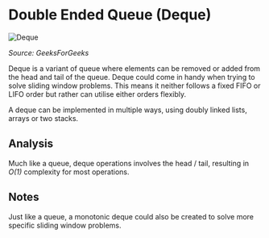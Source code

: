 # Double Ended Queue (Deque)

![Deque](https://media.geeksforgeeks.org/wp-content/uploads/anod.png)

*Source: GeeksForGeeks*

Deque is a variant of queue where elements can be removed or added from the head and tail of the queue.
Deque could come in handy when trying to solve sliding window problems. This means it neither follows a fixed FIFO
or LIFO order but rather can utilise either orders flexibly.

A deque can be implemented in multiple ways, using doubly linked lists, arrays or two stacks.

## Analysis

Much like a queue, deque operations involves the head / tail, resulting in *O(1)* complexity for most operations.

## Notes

Just like a queue, a monotonic deque could also be created to solve more specific sliding window problems.


